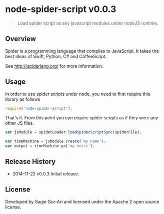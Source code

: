 # node-spider-script v0.0.3

> Load spider script as any javascript modules under nodeJS runtime.

## Overview
Spider is a programming language that compiles to JavaScript. It takes the best ideas of Swift, Python, C# and CoffeeScript.

See http://spiderlang.org/ for more information.

## Usage
In order to use spider scripts under node, you need to first require this library as follows

```js
require('node-spider-script');
```

That's it. From this point you can require spider scripts as if they were any other JS files.

```js
var jsModule = spiderLoader.loadSpiderScriptSync(spiderFile);

var timeMachine = jsModule.create('my name');
var output = timeMachine.go('my noise');
```

## Release History

 * 2014-11-22   v0.0.3   Initial release.

## License
Developed by Sagie Gur-Ari and licensed under the Apache 2 open source license.
